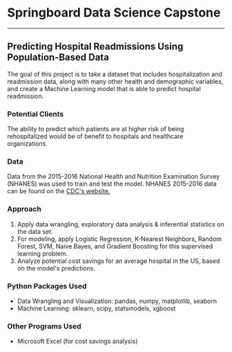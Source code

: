 # Springboard Data Science Capstone
_______________________________________________________________________________


## Predicting Hospital Readmissions Using Population-Based Data

The goal of this project is to take a dataset that includes hospitalization and readmission data, along with many other health and demographic variables, and create a Machine Learning model that is able to predict hospital readmission.


### Potential Clients
The ability to predict which patients are at higher risk of being rehospitalized would be of benefit to hospitals and healthcare organizations.

### Data
Data from the 2015-2016 National Health and Nutrition Examination Survey (NHANES) was used to train and test the model. NHANES 2015-2016 data can be found on the [CDC's website.](https://wwwn.cdc.gov/nchs/nhanes/ContinuousNhanes/Default.aspx?BeginYear=20)

### Approach
1. Apply data wrangling, exploratory data analysis & inferential statistics on the data set.
2. For modeling, apply Logistic Regression, K-Nearest Neighbors, Random Forest, SVM, Naive Bayes, and Gradient Boosting for this supervised learning problem.
3. Analyze potential cost savings for an average hospital in the US, based on the model's predictions.

### Python Packages Used
- Data Wrangling and Visualization: pandas, numpy, matplotlib, seaborn
- Machine Learning: sklearn, scipy, statsmodels, xgboost

### Other Programs Used
- Microsoft Excel (for cost savings analysis)

